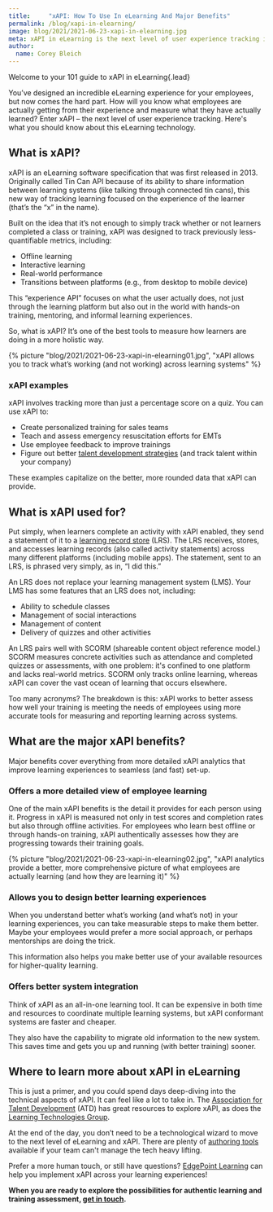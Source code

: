 ```yaml
---
title:     "xAPI: How To Use In eLearning And Major Benefits"
permalink: /blog/xapi-in-elearning/
image: blog/2021/2021-06-23-xapi-in-elearning.jpg
meta: xAPI in eLearning is the next level of user experience tracking if you develop training for employees. Here’s what you need to know. 
author: 
  name: Corey Bleich
---
```


Welcome to your 101 guide to xAPI in eLearning{.lead}

You’ve designed an incredible eLearning experience for your employees, but now comes the hard part. How will you know what employees are actually getting from their experience and measure what they have actually learned? Enter xAPI – the next level of user experience tracking. Here's what you should know about this eLearning technology.

## What is xAPI?

xAPI is an eLearning software specification that was first released in 2013. Originally called Tin Can API because of its ability to share information between learning systems (like talking through connected tin cans), this new way of tracking learning focused on the experience of the learner (that’s the “x” in the name).

Built on the idea that it’s not enough to simply track whether or not learners completed a class or training, xAPI was designed to track previously less-quantifiable metrics, including:

* Offline learning
* Interactive learning
* Real-world performance
* Transitions between platforms (e.g., from desktop to mobile device)

This “experience API” focuses on what the user actually does, not just through the learning platform but also out in the world with hands-on training, mentoring, and informal learning experiences.  

So, what is xAPI? It’s one of the best tools to measure how learners are doing in a more holistic way.


{% picture "blog/2021/2021-06-23-xapi-in-elearning01.jpg", "xAPI allows you to track what’s working (and not working) across learning systems" %}


### xAPI examples

xAPI involves tracking more than just a percentage score on a quiz. You can use xAPI to:

* Create personalized training for sales teams
* Teach and assess emergency resuscitation efforts for EMTs
* Use employee feedback to improve trainings
* Figure out better [talent development strategies](/blog/talent-development-strategies/) (and track talent within your company)

These examples capitalize on the better, more rounded data that xAPI can provide.

## What is xAPI used for?

Put simply, when learners complete an activity with xAPI enabled, they send a statement of it to a [learning record store](https://xapi.com/learning-record-store/) (LRS). The LRS receives, stores, and accesses learning records (also called activity statements) across many different platforms (including mobile apps). The statement, sent to an LRS, is phrased very simply, as in, “I did this.”

An LRS does not replace your learning management system (LMS). Your LMS has some features that an LRS does not, including:

* Ability to schedule classes
* Management of social interactions
* Management of content
* Delivery of quizzes and other activities

An LRS pairs well with SCORM (shareable content object reference model.) SCORM measures concrete activities such as attendance and completed quizzes or assessments, with one problem: it's confined to one platform and lacks real-world metrics. SCORM only tracks online learning, whereas xAPI can cover the vast ocean of learning that occurs elsewhere.

Too many acronyms? The breakdown is this: xAPI works to better assess how well your training is meeting the needs of employees using more accurate tools for measuring and reporting learning across systems.

## What are the major xAPI benefits?

Major benefits cover everything from more detailed xAPI analytics that improve learning experiences to seamless (and fast) set-up.

### Offers a more detailed view of employee learning

One of the main xAPI benefits is the detail it provides for each person using it. Progress in xAPI is measured not only in test scores and completion rates but also through offline activities. For employees who learn best offline or through hands-on training, xAPI authentically assesses how they are progressing towards their training goals.



{% picture "blog/2021/2021-06-23-xapi-in-elearning02.jpg", "xAPI analytics provide a better, more comprehensive picture of what employees are actually learning (and how they are learning it)" %}


### Allows you to design better learning experiences

When you understand better what’s working (and what’s not) in your learning experiences, you can take measurable steps to make them better. Maybe your employees would prefer a more social approach, or perhaps mentorships are doing the trick.

This information also helps you make better use of your available resources for higher-quality learning.

### Offers better system integration

Think of xAPI as an all-in-one learning tool. It can be expensive in both time and resources to coordinate multiple learning systems, but xAPI conformant systems are faster and cheaper.

They also have the capability to migrate old information to the new system. This saves time and gets you up and running (with better training) sooner.

## Where to learn more about xAPI in eLearning

This is just a primer, and you could spend days deep-diving into the technical aspects of xAPI. It can feel like a lot to take in. The [Association for Talent Development](https://www.td.org/magazines/what-is-xapi) (ATD) has great resources to explore xAPI, as does the [Learning Technologies Group](https://xapi.com/overview/).

At the end of the day, you don’t need to be a technological wizard to move to the next level of eLearning and xAPI. There are plenty of [authoring tools](https://elearningindustry.com/directory/software-categories/elearning-authoring-tools/compliance/tin-can) available if your team can't manage the tech heavy lifting.

Prefer a more human touch, or still have questions? [EdgePoint Learning](/) can help you implement xAPI across your learning experiences! 

**When you are ready to explore the possibilities for authentic learning and training assessment, [get in touch](/contact/).**
